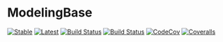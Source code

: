 # ModelingBase

[![Stable](https://img.shields.io/badge/docs-stable-blue.svg)](https://JuliaTakingFittingAPIsSeriously.github.io/ModelingBase.jl/stable)
[![Latest](https://img.shields.io/badge/docs-latest-blue.svg)](https://JuliaTakingFittingAPIsSeriously.github.io/ModelingBase.jl/latest)
[![Build Status](https://travis-ci.org/JuliaTakingFittingAPIsSeriously/ModelingBase.jl.svg?branch=master)](https://travis-ci.org/JuliaTakingFittingAPIsSeriously/ModelingBase.jl)
[![Build Status](https://ci.appveyor.com/api/projects/status/github/JuliaTakingFittingAPIsSeriously/ModelingBase.jl?svg=true)](https://ci.appveyor.com/project/JuliaTakingFittingAPIsSeriously/ModelingBase-jl)
[![CodeCov](https://codecov.io/gh/JuliaTakingFittingAPIsSeriously/ModelingBase.jl/branch/master/graph/badge.svg)](https://codecov.io/gh/JuliaTakingFittingAPIsSeriously/ModelingBase.jl)
[![Coveralls](https://coveralls.io/repos/github/JuliaTakingFittingAPIsSeriously/ModelingBase.jl/badge.svg?branch=master)](https://coveralls.io/github/JuliaTakingFittingAPIsSeriously/ModelingBase.jl?branch=master)
